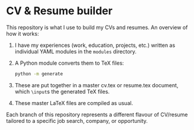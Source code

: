 # CV & Resume builder

This repository is what I use to build my CVs and resumes.
An overview of how it works:
1. I have my experiences (work, education, projects, etc.) written as individual YAML modules in the `modules` directory.
2. A Python module converts them to TeX files:

   ```bash
   python -m generate
   ```
4. These are put together in a master cv.tex or resume.tex document, which `\input`s the generated TeX files.
5. These master LaTeX files are compiled as usual.

Each branch of this repository represents a different flavour of CV/resume tailored to a specific
job search, company, or opportunity.
